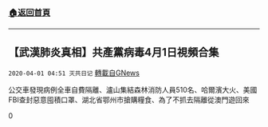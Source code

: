 ###  [:house:返回首頁](https://github.com/ourhimalayas/txt)
---

## 【武漢肺炎真相】共產黨病毒4月1日視頻合集
`2020-04-01 04:51 灭共日记` [轉載自GNews](https://gnews.org/zh-hant/158892/)

公交車發現病例全車自費隔離、瀘山集結森林消防人員510名、哈爾濱大火、美國FBI查封惡意囤積口罩、湖北省鄂州市搶購糧食、為了不抓去隔離從澳門遊回來



0
